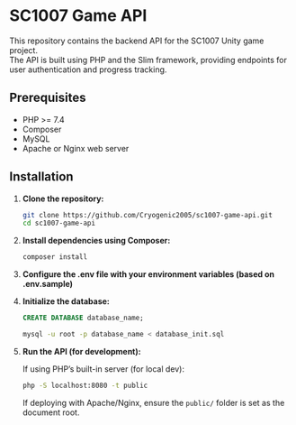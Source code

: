 # SC1007 Game API

This repository contains the backend API for the SC1007 Unity game project.  
The API is built using PHP and the Slim framework, providing endpoints for user authentication and progress tracking.

## Prerequisites

- PHP >= 7.4
- Composer
- MySQL
- Apache or Nginx web server

## Installation

1. **Clone the repository:**

    ```bash
    git clone https://github.com/Cryogenic2005/sc1007-game-api.git
    cd sc1007-game-api

2. **Install dependencies using Composer:**

    ```bash
    composer install
    ```
    
3. **Configure the .env file with your environment variables (based on .env.sample)**

4. **Initialize the database:**

    ```sql
    CREATE DATABASE database_name;
    ```

    ```bash
    mysql -u root -p database_name < database_init.sql
    ```
    
5. **Run the API (for development):**

    If using PHP’s built-in server (for local dev):

    ```bash
    php -S localhost:8080 -t public
    ```

    If deploying with Apache/Nginx, ensure the `public/` folder is set as the document root.
